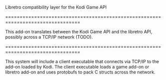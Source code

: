 Libretro compatibility layer for the Kodi Game API

================================================================================

This add-on translates between the Kodi Game API and the libretro API,
possibly across a TCP/IP network (TODO).

================================================================================

This system will include a client executable that connects via TCP/IP to the
add-on loaded by Kodi. The client executable loads a game add-on or libretro
add-on and uses protobufs to pack C structs across the network.


